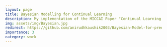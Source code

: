 ```yaml
---
layout: page
title: Bayesian Modelling for Continual Learning
description: My implementation of the MICCAI Paper "Continual Learning with Bayesian Model based on a Fixed Pre-trained Feature Extractor" tested on ISIC 2019 dataset.
img: assets/img/Bayesian.jpg
redirect: https://github.com/anirudhkaushik2003/Bayesian-Model-for-prediction
importance: 3
category: work
---
```

